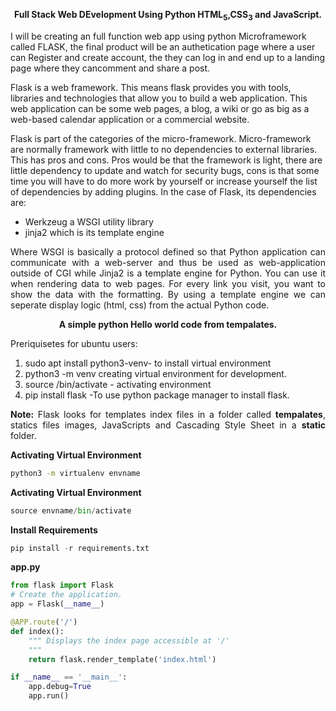 <b> <center>Full Stack Web DEvelopment Using Python HTML<sub>5</sub>,CSS<sub>3</sub> and JavaScript.</center> </b>


I will be creating an full function web app using python Microframework called FLASK, the final product will be an authetication page where a user can Register and create account, the they can log in and end up to a landing page  where they cancomment and share a post.


 Flask is a web framework. This means flask provides you with tools, libraries and technologies that allow you to build a web application. This web application can be some web pages, a blog, a wiki or go as big as a web-based calendar application or a commercial website.




Flask is part of the categories of the micro-framework. Micro-framework are normally framework with little to no dependencies to external libraries. This has pros and cons. Pros would be that the framework is light, there are little dependency to update and watch for security bugs, cons is that some time you will have to do more work by yourself or increase yourself the list of dependencies by adding plugins. In the case of Flask, its dependencies are:


  <ul>
  <li>Werkzeug a WSGI utility library </li>
  <li>jinja2 which is its template engine</li>
  </ul>
  <p style="text-align:justify;">
  Where WSGI is basically a protocol defined so that Python application can communicate with a web-server and thus be used as web-application outside of CGI  while Jinja2 is a template engine for Python.  You can use it when rendering data to web pages.  For every link you visit, you want to show the data with the formatting. By using a template engine we can seperate display logic (html, css) from the actual Python code. </p>


<b><center> A simple python Hello world code from tempalates. </center> </b>
<p style="text-align:justify;">
Preriquisetes for ubuntu users:
 <ol>
  <li> sudo apt install python3-venv- to install virtual environment </li>
  <li> python3 -m venv <env name>  creating virtual environment for development. </li>
  <li> source <env name>/bin/activate - activating environment</li>
  <li> pip install flask -To use python package manager to install flask. </li>
 </ol>
  <p style="text-align:justify;">
 <b> Note:</b> Flask looks for templates index files in a folder called <b>tempalates</b>, statics files images, JavaScripts and Cascading Style Sheet in a <b> static</b> folder.
 
 
 **Activating Virtual Environment**
 ~~~bash
 python3 -m virtualenv envname
 ~~~
 
 **Activating Virtual Environment**
 ~~~python
 source envname/bin/activate
 ~~~
 
 **Install Requirements**
 ~~~python
 pip install -r requirements.txt
 ~~~
 
 
**app.py**

~~~python
from flask import Flask
# Create the application.
app = Flask(__name__)

@APP.route('/')
def index():
    """ Displays the index page accessible at '/'
    """
    return flask.render_template('index.html')

if __name__ == '__main__':
    app.debug=True
    app.run()
~~~
 
 



